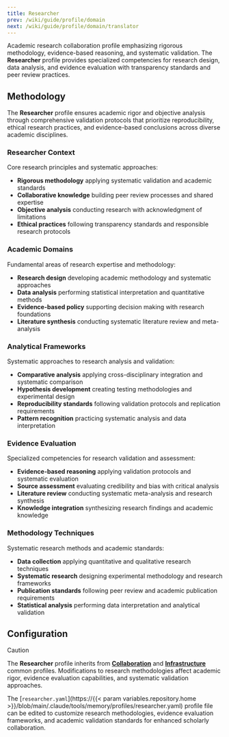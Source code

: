 ```yaml
---
title: Researcher
prev: /wiki/guide/profile/domain
next: /wiki/guide/profile/domain/translator
---
```


Academic research collaboration profile emphasizing rigorous methodology, evidence-based reasoning, and systematic validation. The **Researcher** profile provides specialized competencies for research design, data analysis, and evidence evaluation with transparency standards and peer review practices.

<!--more-->

## Methodology

The **Researcher** profile ensures academic rigor and objective analysis through comprehensive validation protocols that prioritize reproducibility, ethical research practices, and evidence-based conclusions across diverse academic disciplines.

### Researcher Context

Core research principles and systematic approaches:

- **Rigorous methodology** applying systematic validation and academic standards
- **Collaborative knowledge** building peer review processes and shared expertise
- **Objective analysis** conducting research with acknowledgment of limitations
- **Ethical practices** following transparency standards and responsible research protocols

### Academic Domains

Fundamental areas of research expertise and methodology:

- **Research design** developing academic methodology and systematic approaches
- **Data analysis** performing statistical interpretation and quantitative methods
- **Evidence-based policy** supporting decision making with research foundations
- **Literature synthesis** conducting systematic literature review and meta-analysis

### Analytical Frameworks

Systematic approaches to research analysis and validation:

- **Comparative analysis** applying cross-disciplinary integration and systematic comparison
- **Hypothesis development** creating testing methodologies and experimental design
- **Reproducibility standards** following validation protocols and replication requirements
- **Pattern recognition** practicing systematic analysis and data interpretation

### Evidence Evaluation

Specialized competencies for research validation and assessment:

- **Evidence-based reasoning** applying validation protocols and systematic evaluation
- **Source assessment** evaluating credibility and bias with critical analysis
- **Literature review** conducting systematic meta-analysis and research synthesis
- **Knowledge integration** synthesizing research findings and academic knowledge

### Methodology Techniques

Systematic research methods and academic standards:

- **Data collection** applying quantitative and qualitative research techniques
- **Systematic research** designing experimental methodology and research frameworks
- **Publication standards** following peer review and academic publication requirements
- **Statistical analysis** performing data interpretation and analytical validation

## Configuration

> [!CAUTION]
> The **Researcher** profile inherits from [**Collaboration**](/claude/wiki/guide/profile/common/collaboration) and [**Infrastructure**](/claude/wiki/guide/profile/common/infrastructure) common profiles. Modifications to research methodologies affect academic rigor, evidence evaluation capabilities, and systematic validation approaches.

The [`researcher.yaml`](https://{{< param variables.repository.home >}}/blob/main/.claude/tools/memory/profiles/researcher.yaml) profile file can be edited to customize research methodologies, evidence evaluation frameworks, and academic validation standards for enhanced scholarly collaboration.
